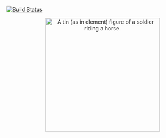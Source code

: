[![Build Status](https://travis-ci.org/qguv/tin.svg?branch=master)](https://travis-ci.org/qguv/tin)
<center><img src="https://i.imgur.com/IYVI1P5.jpg" title="A tin (as in element) figure of a soldier riding a horse." height=300></img></center>
